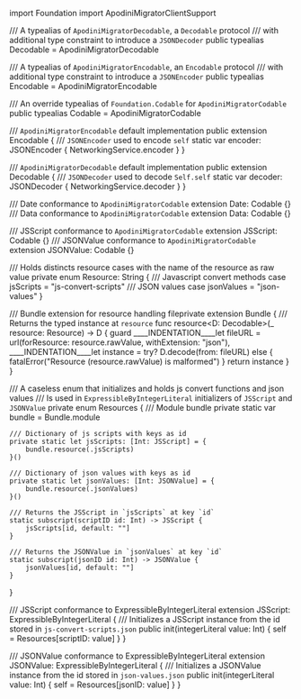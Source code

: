 import Foundation
import ApodiniMigratorClientSupport

/// A typealias of `ApodiniMigratorDecodable`, a `Decodable` protocol
/// with additional type constraint to introduce a `JSONDecoder`
public typealias Decodable = ApodiniMigratorDecodable

/// A typealias of `ApodiniMigratorEncodable`, an `Encodable` protocol
/// with additional type constraint to introduce a `JSONEncoder`
public typealias Encodable = ApodiniMigratorEncodable

/// An override typealias of `Foundation.Codable` for `ApodiniMigratorCodable`
public typealias Codable = ApodiniMigratorCodable

/// `ApodiniMigratorEncodable` default implementation
public extension Encodable {
    /// `JSONEncoder` used to encode `self`
    static var encoder: JSONEncoder {
        NetworkingService.encoder
    }
}

/// `ApodiniMigratorDecodable` default implementation
public extension Decodable {
    /// `JSONDecoder` used to decode `Self.self`
    static var decoder: JSONDecoder {
        NetworkingService.decoder
    }
}

/// Date conformance to `ApodiniMigratorCodable`
extension Date: Codable {}
/// Data conformance to `ApodiniMigratorCodable`
extension Data: Codable {}

/// JSScript conformance to `ApodiniMigratorCodable`
extension JSScript: Codable {}
/// JSONValue conformance to `ApodiniMigratorCodable`
extension JSONValue: Codable {}

/// Holds distincts resource cases with the name of the resource as raw value
private enum Resource: String {
    /// Javascript convert methods
    case jsScripts = "js-convert-scripts"
    /// JSON values
    case jsonValues = "json-values"
}

/// Bundle extension for resource handling
fileprivate extension Bundle {
    /// Returns the typed instance at `resource`
    func resource<D: Decodable>(_ resource: Resource) -> D {
        guard
        ____INDENTATION____let fileURL = url(forResource: resource.rawValue, withExtension: "json"),
        ____INDENTATION____let instance = try? D.decode(from: fileURL)
        else { fatalError("Resource \(resource.rawValue) is malformed") }
        return instance
    }
}

/// A caseless enum that initializes and holds js convert functions and json values
/// Is used in `ExpressibleByIntegerLiteral` initializers of `JSScript` and `JSONValue`
private enum Resources {
    /// Module bundle
    private static var bundle = Bundle.module
    
    /// Dictionary of js scripts with keys as id
    private static let jsScripts: [Int: JSScript] = {
        bundle.resource(.jsScripts)
    }()
    
    /// Dictionary of json values with keys as id
    private static let jsonValues: [Int: JSONValue] = {
        bundle.resource(.jsonValues)
    }()
    
    /// Returns the JSScript in `jsScripts` at key `id`
    static subscript(scriptID id: Int) -> JSScript {
        jsScripts[id, default: ""]
    }
    
    /// Returns the JSONValue in `jsonValues` at key `id`
    static subscript(jsonID id: Int) -> JSONValue {
        jsonValues[id, default: ""]
    }
}

/// JSScript conformance to ExpressibleByIntegerLiteral
extension JSScript: ExpressibleByIntegerLiteral {
    /// Initializes a JSScript instance from the id stored in `js-convert-scripts.json`
    public init(integerLiteral value: Int) {
        self = Resources[scriptID: value]
    }
}

/// JSONValue conformance to ExpressibleByIntegerLiteral
extension JSONValue: ExpressibleByIntegerLiteral {
    /// Initializes a JSONValue instance from the id stored in `json-values.json`
    public init(integerLiteral value: Int) {
        self = Resources[jsonID: value]
    }
}
